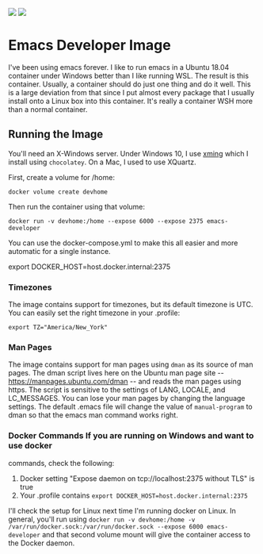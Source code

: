 [![](https://images.microbadger.com/badges/image/neilswinton/emacs-developer.svg)](https://microbadger.com/images/neilswinton/emacs-developer
"Get your own image badge on microbadger.com")
[![](https://images.microbadger.com/badges/version/neilswinton/emacs-developer.svg)](https://microbadger.com/images/neilswinton/emacs-developer
"Get your own version badge on microbadger.com")

# Emacs Developer Image

I've been using emacs forever.  I like to run emacs in a Ubuntu 18.04 container
under Windows better than I like running WSL.  The result is this container.
Usually, a container should do just one thing and do it well.  This is a large
deviation from that since I put almost every package that I usually install onto
a Linux box into this container.  It's really a container WSH more than a normal
container.

## Running the Image

You'll need an X-Windows server.  Under Windows 10, I use
[xming](https://sourceforge.net/projects/xming/) which I install using
`chocolatey`.  On a Mac, I used to use XQuartz.

First, create a volume for /home:

`docker volume create devhome`

Then run the container using that volume:

`docker run -v devhome:/home --expose 6000 --expose 2375 emacs-developer`

You can use the docker-compose.yml to make this all easier and more automatic
for a single instance.


export DOCKER_HOST=host.docker.internal:2375

### Timezones 

The image contains support for timezones, but its default timezone is UTC.  You
can easily set the right timezone in your .profile:

`export TZ="America/New_York"`

### Man Pages 

The image contains support for man pages using `dman` as its source of man
pages.  The dman script lives here on the Ubuntu man page site --
https://manpages.ubuntu.com/dman -- and reads the man pages using https.  The
script is sensitive to the settings of LANG, LOCALE, and LC_MESSAGES.  You can
lose your man pages by changing the language settings.  The default .emacs file
will change the value of `manual-program` to dman so that the emacs man command
works right.


### Docker Commands If you are running on Windows and want to use docker
commands, check the following:

1. Docker setting "Expose daemon on tcp://localhost:2375 without TLS" is true
2. Your .profile contains `export DOCKER_HOST=host.docker.internal:2375`

I'll check the setup for Linux next time I'm running docker on Linux.  In
general, you'll run using `docker run -v devhome:/home -v
/var/run/docker.sock:/var/run/docker.sock --expose 6000 emacs-developer` and
that second volume mount will give the container access to the Docker daemon.



